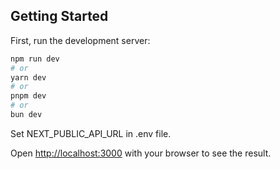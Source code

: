 ## Getting Started

First, run the development server:

```bash
npm run dev
# or
yarn dev
# or
pnpm dev
# or
bun dev
```
Set NEXT_PUBLIC_API_URL in .env file.

Open [http://localhost:3000](http://localhost:3000) with your browser to see the result.
